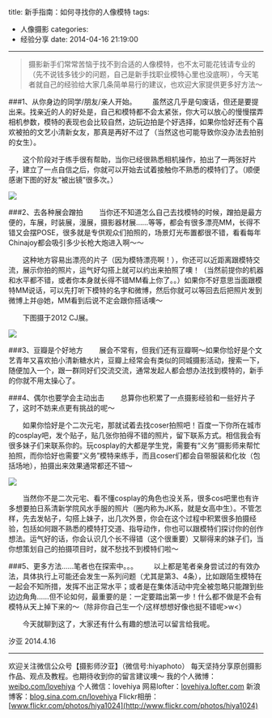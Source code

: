 title: 新手指南：如何寻找你的人像模特
tags:
  - 人像摄影
categories:
  - 经验分享
date: 2014-04-16 21:19:00
---
>摄影新手们常常苦恼于找不到合适的人像模特，也不太可能花钱请专业的（先不说钱多钱少的问题，自己是新手找职业模特心里也没底啊），今天笔者就自己的经验给大家几条简单易行的建议，也欢迎大家提供更多好方法～

###1、从你身边的同学/朋友/亲人开始。
　　虽然这几乎是句废话，但还是要提出来。找亲近的人的好处是，自己和模特都不会太紧张，你大可以放心的慢慢摆弄相机参数，模特的表现也会比较自然，边玩边拍是个好选择，如果你恰好还有个喜欢被拍的文艺小清新女友，那真是再好不过了（当然这也可能导致你没办法去拍别的女生）。
  
　　这个阶段对于练手很有帮助，当你已经很熟悉相机操作，拍出了一两张好片子，建立了一点自信之后，你就可以开始去试着接触你不熟悉的模特们了。（顺便感谢下图的好友“被出镜”很多次。）

![](http://mmbiz.qpic.cn/mmbiz/xBmfrfspdrxRDeaKiczu8Enp8VicEWyGs58GaDQbYjfsRmrZw8OC2xPG6dnIxH4I3BNRd65FxpKMeMGZake9jtGg/0)

###2、去各种展会蹭拍
　　当你还不知道怎么自己去找模特的时候，蹭拍是最方便的，车展，时装展，漫展，摄影器材展……等等，都会有很多漂亮MM，长得不错又会摆POSE，很多就是专供观众们拍照的，场景灯光布置都很不错，看看每年Chinajoy都会吸引多少长枪大炮进入啊～～
  
　　这种地方容易出漂亮的片子（因为模特漂亮啊！），你还可以近距离跟模特交流，展示你拍的照片，运气好勾搭上就可以约出来拍照了噢！（当然前提你的机器和水平都不错，或者你本身就长得不错MM看上你了。。）如果你不好意思当面跟模特MM说话，可以先打听下模特的名字和微博，然后你就可以等回去后把照片发到微博上并@她，MM看到后说不定会跟你搭话噢～
  
　　下图摄于2012 CJ展。
  
  ![](http://mmbiz.qpic.cn/mmbiz/xBmfrfspdrxRDeaKiczu8Enp8VicEWyGs59DkWLOrg1nSH0kfu42iaGlowErwVRqSbnPibLhFNnicHmEaACfEqTpyDw/0)

###3、豆瓣是个好地方
　　展会不常有，但我们还有豆瓣啊～如果你恰好是个文艺青年又喜欢拍小清新糖水片，豆瓣上经常会有类似的同城摄影活动，搜索一下，随便加入一个，跟一群同好们交流交流，通常发起人都会想办法找到模特的，新手的你就不用太操心了。

###4、偶尔也要学会主动出击
　　总算你也积累了一点摄影经验和一些好片子了，这时不妨来点更有挑战的呢～
  
　　如果你恰好是个二次元宅，那就试着去找coser拍照吧！百度一下你所在城市的cosplay吧，发个贴子，贴几张你拍得不错的照片，留下联系方式。相信我会有很多妹子们来联系你的。玩cosplay的大都是学生党，需要有“义务”摄影师来帮忙拍照，而你恰好也需要“义务”模特来练手，而且coser们都会自带服装和化妆（包括场地），拍摄出来效果通常都还不错～

![](http://mmbiz.qpic.cn/mmbiz/xBmfrfspdrxRDeaKiczu8Enp8VicEWyGs5hqqAOCjRic2MDLoOZwMbDfnKTJymYMJdxf1IAiaKtrUxKCLGic0LEC2Ag/0)

　　当然你不是二次元宅、看不懂cosplay的角色也没关系，很多cos吧里也有许多想要拍日系清新学院风水手服的照片（圈内称为JK系，就是女高中生）。不管怎样，先去发帖子，勾搭上妹子，出几次外景，你会在这个过程中积累很多拍摄经验，包括如何跟不熟悉的模特打交道、指导动作，你也可以跟模特们探讨你的创作想法。运气好的话，你会认识几个长不得错（这个很重要）又聊得来的妹子们，当你想策划自己的拍摄项目时，就不愁找不到模特们啦～


###5、更多方法……笔者也在探索中。。。
　　以上都是笔者亲身尝试过的有效办法，具体执行上可能还会发生一系列问题（尤其是第3、4条），比如跟陌生模特在一起会不知所措，发挥不出正常水平；或者是在集体活动中完全被忽略只能蹭到些边边角角……但不论如何，最重要的是：一定要踏出第一步！什么都不做是不会有模特从天上掉下来的～（除非你自己生一个/这样想想好像也挺不错呢>w<）

　　今天就聊到这了，大家还有什么有趣的想法可以留言给我呢。
  
汐亚
2014.4.16

---------------
欢迎关注微信公众号【摄影师汐亚】（微信号:hiyaphoto）
每天坚持分享原创摄影作品、观点及教程。也期待收到你的留言建议噢～
我的个人微博：[weibo.com/lovehiya](http://weibo.com/lovehiya)
个人微信：lovehiya
网易lofter：[lovehiya.lofter.com](http://lovehiya.lofter.com)
新浪博客：[blog.sina.com.cn/lovehiya](http://blog.sina.com.cn/lovehiya)
Flickr相册：[www.flickr.com/photos/hiya1024](http://www.flickr.com/photos/hiya1024)